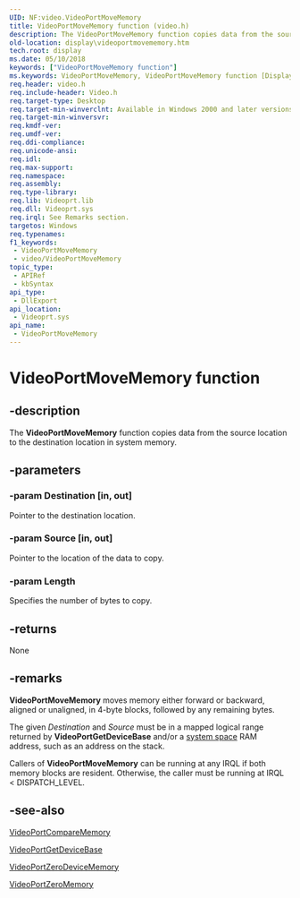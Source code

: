 ```yaml
---
UID: NF:video.VideoPortMoveMemory
title: VideoPortMoveMemory function (video.h)
description: The VideoPortMoveMemory function copies data from the source location to the destination location in system memory.
old-location: display\videoportmovememory.htm
tech.root: display
ms.date: 05/10/2018
keywords: ["VideoPortMoveMemory function"]
ms.keywords: VideoPortMoveMemory, VideoPortMoveMemory function [Display Devices], VideoPort_Functions_ab574585-85be-48ea-9713-25867812699a.xml, display.videoportmovememory, video/VideoPortMoveMemory
req.header: video.h
req.include-header: Video.h
req.target-type: Desktop
req.target-min-winverclnt: Available in Windows 2000 and later versions of the Windows operating systems.
req.target-min-winversvr: 
req.kmdf-ver: 
req.umdf-ver: 
req.ddi-compliance: 
req.unicode-ansi: 
req.idl: 
req.max-support: 
req.namespace: 
req.assembly: 
req.type-library: 
req.lib: Videoprt.lib
req.dll: Videoprt.sys
req.irql: See Remarks section.
targetos: Windows
req.typenames: 
f1_keywords:
 - VideoPortMoveMemory
 - video/VideoPortMoveMemory
topic_type:
 - APIRef
 - kbSyntax
api_type:
 - DllExport
api_location:
 - Videoprt.sys
api_name:
 - VideoPortMoveMemory
---
```


# VideoPortMoveMemory function


## -description

The <b>VideoPortMoveMemory</b> function copies data from the source location to the destination location in system memory.

## -parameters

### -param Destination [in, out]


Pointer to the destination location.

### -param Source [in, out]


Pointer to the location of the data to copy.

### -param Length

Specifies the number of bytes to copy.

## -returns

None

## -remarks

<b>VideoPortMoveMemory</b> moves memory either forward or backward, aligned or unaligned, in 4-byte blocks, followed by any remaining bytes.

The given <i>Destination</i> and <i>Source</i> must be in a mapped logical range returned by <b>VideoPortGetDeviceBase</b> and/or a <a href="/windows-hardware/drivers/">system space</a> RAM address, such as an address on the stack.

Callers of <b>VideoPortMoveMemory</b> can be running at any IRQL if both memory blocks are resident. Otherwise, the caller must be running at IRQL < DISPATCH_LEVEL.

## -see-also

<a href="/windows-hardware/drivers/ddi/video/nf-video-videoportcomparememory">VideoPortCompareMemory</a>



<a href="/windows-hardware/drivers/ddi/video/nf-video-videoportgetdevicebase">VideoPortGetDeviceBase</a>



<a href="/windows-hardware/drivers/ddi/video/nf-video-videoportzerodevicememory">VideoPortZeroDeviceMemory</a>



<a href="/windows-hardware/drivers/ddi/video/nf-video-videoportzeromemory">VideoPortZeroMemory</a>
